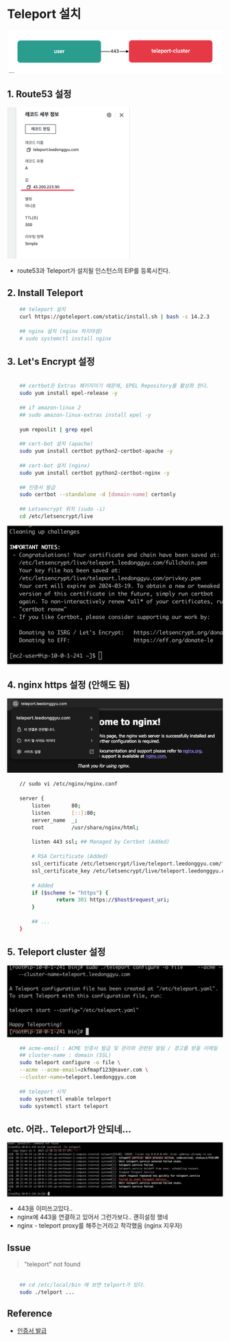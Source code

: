 # Teleport 설치

![archi1](../public/archi1.png)

## 1. Route53 설정

![route53](../public/route53.png)

- route53과 Teleport가 설치될 인스턴스의 EIP를 등록시킨다.

## 2. Install Teleport

```sh
    ## teleport 설치
    curl https://goteleport.com/static/install.sh | bash -s 14.2.3

    ## nginx 설치 (nginx 하지마셈)
    # sudo systemctl install nginx
```

## 3. Let's Encrypt 설정

```sh

    ## certbot은 Extras 패키지이기 때문에, EPEL Repository를 활성화 한다.
    sudo yum install epel-release -y

    ## if amazon-linux 2
    ## sudo amazon-linux-extras install epel -y

    yum reposlit | grep epel

    ## cert-bot 설치 (apache)
    sudo yum install certbot python2-certbot-apache -y

    ## cert-bot 설치 (nginx)
    sudo yum install certbot python2-certbot-nginx -y

    ## 인증서 발급
    sudo certbot --standalone -d [domain-name] certonly

    ## Letsencrypt 위치 (sudo -i)
    cd /etc/letsencrypt/live
```

![challenge](../public/challenge.png)

## 4. nginx https 설정 (안해도 됨)

![ssl](../public/ssl.png)

```sh
    // sudo vi /etc/nginx/nginx.conf

    server {
        listen       80;
        listen       [::]:80;
        server_name  _;
        root         /usr/share/nginx/html;

        listen 443 ssl; ## Managed by Certbot (Added)

        # RSA Certificate (Added)
        ssl_certificate /etc/letsencrypt/live/teleport.leedonggyu.com/fullchain.pem;
        ssl_certificate_key /etc/letsencrypt/live/teleport.leedonggyu.com/privkey.pem;

        # Added
        if ($scheme != "https") {
                return 301 https://$host$request_uri;
        }

        ## ...
    }
```

## 5. Teleport cluster 설정

![telpepor](../public/telport-2.png)

```sh
    ## acme-email : ACME 인증서 발급 및 관리와 관련된 알림 / 경고를 받을 이메일
    ## cluster-name : domain (SSL)
    sudo teleport configure -o file \
    --acme --acme-email=zkfmapf123@naver.com \
    --cluster-name=teleport.leedonggyu.com

    ## teleport 시작
    sudo systemctl enable teleport
    sudo systemctl start teleport
```

## etc. 어라.. Teleport가 안되네...

![tel](../public/tel-3.png)

- 443을 이미쓰고있다..
- nginx에 443을 연결하고 있어서 그런가보다.. 괜히설정 했네
- nginx - teleport proxy를 해주는거라고 착각했음 (nginx 지우자)

## Issue

> "teleport" not found

```sh

    ## cd /etc/local/bin 에 보면 telport가 있다.
    sudo ./telport ...
```

## Reference

- <a href="https://blog.jiniworld.me/137"> 인증서 발급 </a>
